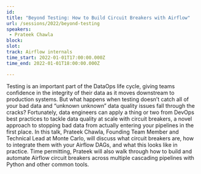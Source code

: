 ```yaml
---
id: 
title: "Beyond Testing: How to Build Circuit Breakers with Airflow"
url: /sessions/2022/beyond-testing
speakers:
 - Prateek Chawla
block: 
slot: 
track: Airflow internals
time_start: 2022-01-01T17:00:00.000Z
time_end: 2022-01-01T18:00:00.000Z

---
```


Testing is an important part of the DataOps life cycle, giving teams confidence in the integrity of their data as it moves downstream to production systems. But what happens when testing doesn’t catch all of your bad data and “unknown unknown” data quality issues fall through the cracks? Fortunately, data engineers can apply a thing or two from DevOps best practices to tackle data quality at scale with circuit breakers, a novel approach to stopping bad data from actually entering your pipelines in the first place. In this talk, Prateek Chawla, Founding Team Member and Technical Lead at Monte Carlo, will discuss what circuit breakers are, how to integrate them with your Airflow DAGs, and what this looks like in practice. Time permitting, Prateek will also walk through how to build and automate Airflow circuit breakers across multiple cascading pipelines with Python and other common tools.